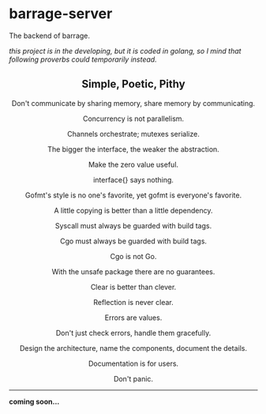 # barrage-server
The backend of barrage.

*this project is in the developing, but it is coded in golang, so I mind that 
following proverbs could temporarily instead.*


<article style="text-align: center;">
<h2>Simple, Poetic, Pithy</h2>

<p>Don't communicate by sharing memory, share memory by communicating.</p>

<p>Concurrency is not parallelism.</p>

<p>Channels orchestrate; mutexes serialize.</p>

<p>The bigger the interface, the weaker the abstraction.</p>

<p>Make the zero value useful.</p>

<p>interface{} says nothing.</p>

<p>Gofmt's style is no one's favorite, yet gofmt is everyone's favorite.</p>

<p>A little copying is better than a little dependency.</p>

<p>Syscall must always be guarded with build tags.</p>

<p>Cgo must always be guarded with build tags.</p>

<p>Cgo is not Go.</p>

<p>With the unsafe package there are no guarantees.</p>

<p>Clear is better than clever.</p>

<p>Reflection is never clear.</p>

<p>Errors are values.</p>

<p>Don't just check errors, handle them gracefully.</p>

<p>Design the architecture, name the components, document the details.</p>

<p>Documentation is for users.</p>

<p>Don't panic.</p>
</article>

- - -

**coming soon...**
